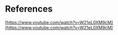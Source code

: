 
# References

[https://www.youtube.com/watch?v=W21eL0XM9cM](https://www.youtube.com/watch?v=W21eL0XM9cM)